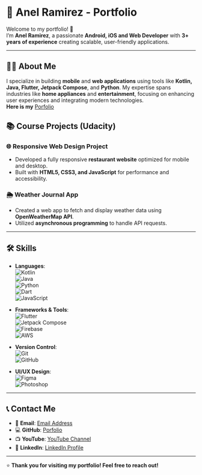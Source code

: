 # 🚀 **Anel Ramirez - Portfolio**  

Welcome to my portfolio! 👋  
I’m **Anel Ramirez**, a passionate **Android, iOS and Web Developer** with **3+ years of experience** creating scalable, user-friendly applications.  

---

## 🧑‍💻 **About Me**  
I specialize in building **mobile** and **web applications** using tools like **Kotlin, Java, Flutter, Jetpack Compose**, and **Python**. My expertise spans industries like **home appliances** and **entertainment**, focusing on enhancing user experiences and integrating modern technologies.  
**Here is my** [Porfolio](https://neorb.github.io/neo.software.engineer.github.io/) 

## 📚 **Course Projects (Udacity)**  

### 🌐 **Responsive Web Design Project**  
- Developed a fully responsive **restaurant website** optimized for mobile and desktop.  
- Built with **HTML5, CSS3, and JavaScript** for performance and accessibility.  

### 🌦️ **Weather Journal App**  
- Created a web app to fetch and display weather data using **OpenWeatherMap API**.  
- Utilized **asynchronous programming** to handle API requests.  

---

## 🛠️ **Skills**  
- **Languages**:  
  ![Kotlin](https://img.shields.io/badge/Kotlin-0095D5?style=flat&logo=kotlin&logoColor=white)  
  ![Java](https://img.shields.io/badge/Java-007396?style=flat&logo=java&logoColor=white)  
  ![Python](https://img.shields.io/badge/Python-3776AB?style=flat&logo=python&logoColor=white)  
  ![Dart](https://img.shields.io/badge/Dart-0175C2?style=flat&logo=dart&logoColor=white)  
  ![JavaScript](https://img.shields.io/badge/JavaScript-F7DF1E?style=flat&logo=javascript&logoColor=black)  

- **Frameworks & Tools**:  
  ![Flutter](https://img.shields.io/badge/Flutter-02569B?style=flat&logo=flutter&logoColor=white)  
  ![Jetpack Compose](https://img.shields.io/badge/Jetpack%20Compose-4285F4?style=flat&logo=android&logoColor=white)  
  ![Firebase](https://img.shields.io/badge/Firebase-FFCA28?style=flat&logo=firebase&logoColor=black)  
  ![AWS](https://img.shields.io/badge/AWS-232F3E?style=flat&logo=amazon-aws&logoColor=white)  

- **Version Control**:  
  ![Git](https://img.shields.io/badge/Git-F05032?style=flat&logo=git&logoColor=white)  
  ![GitHub](https://img.shields.io/badge/GitHub-181717?style=flat&logo=github&logoColor=white)  

- **UI/UX Design**:  
  ![Figma](https://img.shields.io/badge/Figma-F24E1E?style=flat&logo=figma&logoColor=white)  
  ![Photoshop](https://img.shields.io/badge/Photoshop-31A8FF?style=flat&logo=adobe-photoshop&logoColor=white)  

---

## 📞 **Contact Me**  
- 📧 **Email**: [Email Address](anelramirezbaez@gmail.com)   
- 💻 **GitHub**: [Porfolio](https://neorb.github.io/neo.software.engineer.github.io/)  
- 📺 **YouTube**: [YouTube Channel](https://www.youtube.com/CodigoDidactico)  
- 💼 **LinkedIn**: [LinkedIn Profile](https://linkedin.com/in/anelandroidprogramer)  

---

⭐ **Thank you for visiting my portfolio! Feel free to reach out!**  
